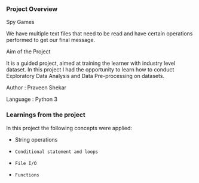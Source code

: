 ### Project Overview

 Spy Games

We have multiple text files that need to be read and have certain operations performed to get our final message.

Aim of the Project

It is a guided project, aimed at training the learner with industry level dataset. In this project I had the opportunity to learn how to conduct Exploratory Data Analysis and Data Pre-processing on datasets.

Author : Praveen Shekar

Language : Python 3


### Learnings from the project

 In this project the following concepts were applied:
-    String operations
-     Conditional statement and loops
-     File I/O
-     Functions



